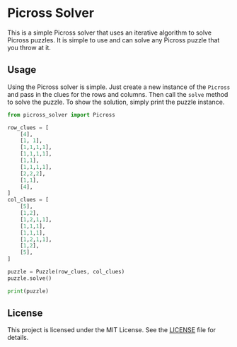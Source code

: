 # Picross Solver

This is a simple Picross solver that uses an iterative algorithm to solve 
Picross puzzles. It is simple to use and can solve any Picross puzzle that 
you throw at it.

## Usage

Using the Picross solver is simple. Just create a new instance of the 
`Picross` and pass in the clues for the rows and columns. Then call the
`solve` method to solve the puzzle. To show the solution, simply print the
puzzle instance.

```python
from picross_solver import Picross

row_clues = [
    [4],
    [1, 1],
    [1,1,1,1],
    [1,1,1,1],
    [1,1],
    [1,1,1,1],
    [2,2,2],
    [1,1],
    [4],
]
col_clues = [
    [5],
    [1,2],
    [1,2,1,1],
    [1,1,1],
    [1,1,1],
    [1,2,1,1],
    [1,2],
    [5],
]

puzzle = Puzzle(row_clues, col_clues)
puzzle.solve()

print(puzzle)
```

## License

This project is licensed under the MIT License. See the [LICENSE](LICENSE)
file for details.
